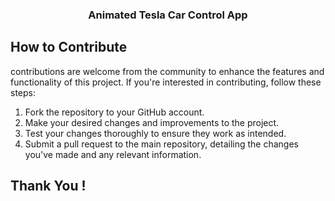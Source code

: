 <h3 align="center">Animated Tesla Car Control App</h3>



## How to Contribute

contributions are welcome from the community to enhance the features and functionality of this project. If you're interested in contributing, follow these steps:

1. Fork the repository to your GitHub account.
2. Make your desired changes and improvements to the project.
3. Test your changes thoroughly to ensure they work as intended.
4. Submit a pull request to the main repository, detailing the changes you've made and any relevant information.

## Thank You !
